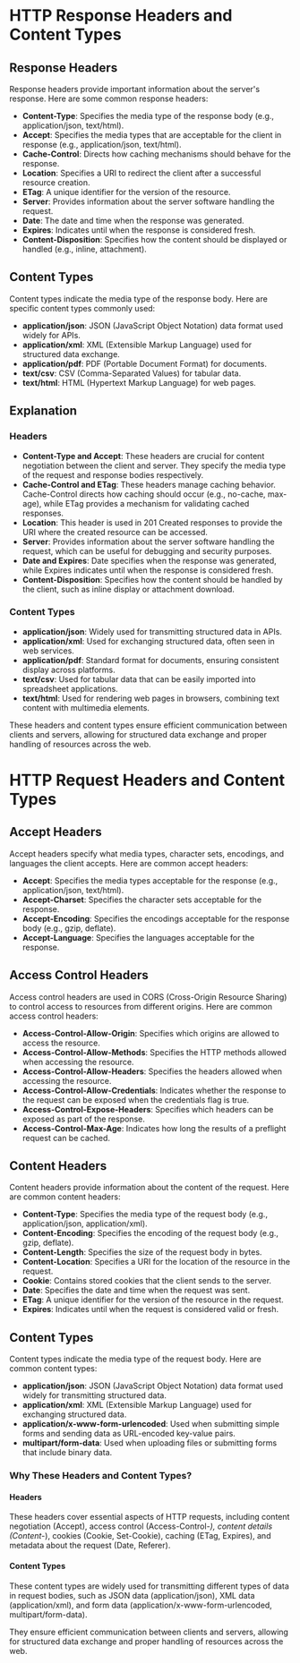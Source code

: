 # HTTP Response Headers and Content Types

## Response Headers

Response headers provide important information about the server's response. Here are some common response headers:

- **Content-Type**: Specifies the media type of the response body (e.g., application/json, text/html).
- **Accept**: Specifies the media types that are acceptable for the client in response (e.g., application/json, text/html).
- **Cache-Control**: Directs how caching mechanisms should behave for the response.
- **Location**: Specifies a URI to redirect the client after a successful resource creation.
- **ETag**: A unique identifier for the version of the resource.
- **Server**: Provides information about the server software handling the request.
- **Date**: The date and time when the response was generated.
- **Expires**: Indicates until when the response is considered fresh.
- **Content-Disposition**: Specifies how the content should be displayed or handled (e.g., inline, attachment).

## Content Types

Content types indicate the media type of the response body. Here are specific content types commonly used:

- **application/json**: JSON (JavaScript Object Notation) data format used widely for APIs.
- **application/xml**: XML (Extensible Markup Language) used for structured data exchange.
- **application/pdf**: PDF (Portable Document Format) for documents.
- **text/csv**: CSV (Comma-Separated Values) for tabular data.
- **text/html**: HTML (Hypertext Markup Language) for web pages.

## Explanation

### Headers

- **Content-Type and Accept**: These headers are crucial for content negotiation between the client and server. They specify the media type of the request and response bodies respectively.
- **Cache-Control and ETag**: These headers manage caching behavior. Cache-Control directs how caching should occur (e.g., no-cache, max-age), while ETag provides a mechanism for validating cached responses.
- **Location**: This header is used in 201 Created responses to provide the URI where the created resource can be accessed.
- **Server**: Provides information about the server software handling the request, which can be useful for debugging and security purposes.
- **Date and Expires**: Date specifies when the response was generated, while Expires indicates until when the response is considered fresh.
- **Content-Disposition**: Specifies how the content should be handled by the client, such as inline display or attachment download.

### Content Types

- **application/json**: Widely used for transmitting structured data in APIs.
- **application/xml**: Used for exchanging structured data, often seen in web services.
- **application/pdf**: Standard format for documents, ensuring consistent display across platforms.
- **text/csv**: Used for tabular data that can be easily imported into spreadsheet applications.
- **text/html**: Used for rendering web pages in browsers, combining text content with multimedia elements.

These headers and content types ensure efficient communication between clients and servers, allowing for structured data exchange and proper handling of resources across the web.

# HTTP Request Headers and Content Types

## Accept Headers

Accept headers specify what media types, character sets, encodings, and languages the client accepts. Here are common accept headers:

- **Accept**: Specifies the media types acceptable for the response (e.g., application/json, text/html).
- **Accept-Charset**: Specifies the character sets acceptable for the response.
- **Accept-Encoding**: Specifies the encodings acceptable for the response body (e.g., gzip, deflate).
- **Accept-Language**: Specifies the languages acceptable for the response.

## Access Control Headers

Access control headers are used in CORS (Cross-Origin Resource Sharing) to control access to resources from different origins. Here are common access control headers:

- **Access-Control-Allow-Origin**: Specifies which origins are allowed to access the resource.
- **Access-Control-Allow-Methods**: Specifies the HTTP methods allowed when accessing the resource.
- **Access-Control-Allow-Headers**: Specifies the headers allowed when accessing the resource.
- **Access-Control-Allow-Credentials**: Indicates whether the response to the request can be exposed when the credentials flag is true.
- **Access-Control-Expose-Headers**: Specifies which headers can be exposed as part of the response.
- **Access-Control-Max-Age**: Indicates how long the results of a preflight request can be cached.

## Content Headers

Content headers provide information about the content of the request. Here are common content headers:

- **Content-Type**: Specifies the media type of the request body (e.g., application/json, application/xml).
- **Content-Encoding**: Specifies the encoding of the request body (e.g., gzip, deflate).
- **Content-Length**: Specifies the size of the request body in bytes.
- **Content-Location**: Specifies a URI for the location of the resource in the request.
- **Cookie**: Contains stored cookies that the client sends to the server.
- **Date**: Specifies the date and time when the request was sent.
- **ETag**: A unique identifier for the version of the resource in the request.
- **Expires**: Indicates until when the request is considered valid or fresh.

## Content Types

Content types indicate the media type of the request body. Here are common content types:

- **application/json**: JSON (JavaScript Object Notation) data format used widely for transmitting structured data.
- **application/xml**: XML (Extensible Markup Language) used for exchanging structured data.
- **application/x-www-form-urlencoded**: Used when submitting simple forms and sending data as URL-encoded key-value pairs.
- **multipart/form-data**: Used when uploading files or submitting forms that include binary data.

### Why These Headers and Content Types?

#### Headers

These headers cover essential aspects of HTTP requests, including content negotiation (Accept), access control (Access-Control-*), content details (Content-*), cookies (Cookie, Set-Cookie), caching (ETag, Expires), and metadata about the request (Date, Referer).

#### Content Types

These content types are widely used for transmitting different types of data in request bodies, such as JSON data (application/json), XML data (application/xml), and form data (application/x-www-form-urlencoded, multipart/form-data).

They ensure efficient communication between clients and servers, allowing for structured data exchange and proper handling of resources across the web.
